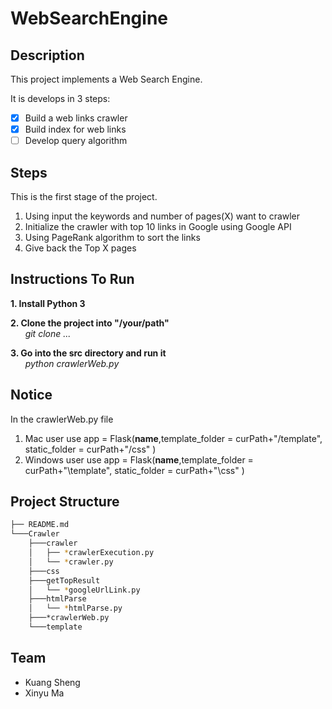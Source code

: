 # WebSearchEngine

## Description
This project implements a Web Search Engine.  

It is develops in 3 steps:
- [x] Build a web links crawler
- [x] Build index for web links
- [ ] Develop query algorithm

## Steps
This is the first stage of the project.
1. Using input the keywords and number of pages(X) want to crawler
2. Initialize the crawler with top 10 links in Google using Google API
3. Using PageRank algorithm to sort the links
4. Give back the Top X pages


## Instructions To Run
**1. Install Python 3**

**2. Clone the project into "/your/path"**  
&nbsp;&nbsp;&nbsp;&nbsp;&nbsp;&nbsp;*git clone ...*  

**3. Go into the src directory and run it**  
&nbsp;&nbsp;&nbsp;&nbsp;&nbsp;&nbsp;*python crawlerWeb.py*

## Notice
In the crawlerWeb.py file
1. Mac user use 
app = Flask(__name__,template_folder = curPath+"/template", static_folder = curPath+"/css" )
2. Windows user use
app = Flask(__name__,template_folder = curPath+"\\template", static_folder = curPath+"\\css" )

## Project Structure
```bash
├── README.md
└───Crawler
    ├───crawler
    │   ├── *crawlerExecution.py
    │   └── *crawler.py
    ├───css
    ├───getTopResult
    │   └── *googleUrlLink.py
    ├───htmlParse
    │   └── *htmlParse.py
    ├───*crawlerWeb.py
    └───template   
```


## Team
- Kuang Sheng
- Xinyu Ma
